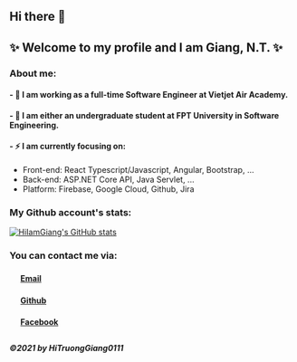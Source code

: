 ## Hi there 👋
## ✨ Welcome to my profile and I am Giang, N.T. ✨
<!--
**hiiamgiang/my-profile** is a ✨ _special_ ✨ repository because its `README.md` (this file) appears on your GitHub profile.

Here are some ideas to get you started:

- 🔭 I’m currently working on ...
- 🌱 I’m currently learning ...
- 👯 I’m looking to collaborate on ...
- 🤔 I’m looking for help with ...
- 💬 Ask me about ...
- 📫 How to reach me: ...
- 😄 Pronouns: ...
- ⚡ Fun fact: ...
-->

### About me:
#### - 🔭 I am working as a full-time Software Engineer at Vietjet Air Academy.
#### - 🌱 I am either an undergraduate student at FPT University in Software Engineering.

#### - ⚡ I am currently focusing on:
* Front-end: React Typescript/Javascript, Angular, Bootstrap, ...
* Back-end: ASP.NET Core API, Java Servlet, ...
* Platform: Firebase, Google Cloud, Github, Jira

### My Github account's stats:
[![HiIamGiang's GitHub stats](https://github-readme-stats.vercel.app/api?username=hiiamgiang&theme=tokyonight)](https://github.com/anuraghazra/github-readme-stats)

### You can contact me via:
#### <img src="https://edent.github.io/SuperTinyIcons/images/svg/gmail.svg" width="16" />  [Email](mailto:giangntse150746@fpt.edu.vn)
#### <img src="https://edent.github.io/SuperTinyIcons/images/svg/github.svg" width="16" />  [Github](https://github.com/giangntse150746)
#### <img src="https://edent.github.io/SuperTinyIcons/images/svg/facebook.svg" width="16" />  [Facebook](https://fb.com/MashiMar.2001)
##
##### ©2021 by HiTruongGiang0111
